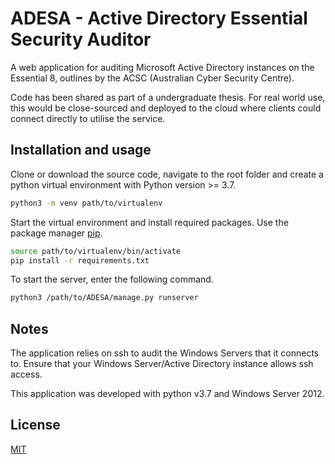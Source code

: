 # ADESA - Active Directory Essential Security Auditor

A web application for auditing Microsoft Active Directory instances on the Essential 8, outlines by the ACSC (Australian Cyber Security Centre).

Code has been shared as part of a undergraduate thesis. For real world use, this would be close-sourced and deployed to the cloud where clients could connect directly to utilise the service.

## Installation and usage

Clone or download the source code, navigate to the root folder and create a python virtual environment with Python version >= 3.7.

```bash
python3 -m venv path/to/virtualenv
```

Start the virtual environment and install required packages. Use the package manager [pip](https://pip.pypa.io/en/stable/).
```bash
source path/to/virtualenv/bin/activate
pip install -r requirements.txt
```

To start the server, enter the following command.
```bash
python3 /path/to/ADESA/manage.py runserver
```

## Notes

The application relies on ssh to audit the Windows Servers that it connects to. Ensure that your Windows Server/Active Directory instance allows ssh access.

This application was developed with python v3.7 and Windows Server 2012. 
## License
[MIT](https://choosealicense.com/licenses/mit/)